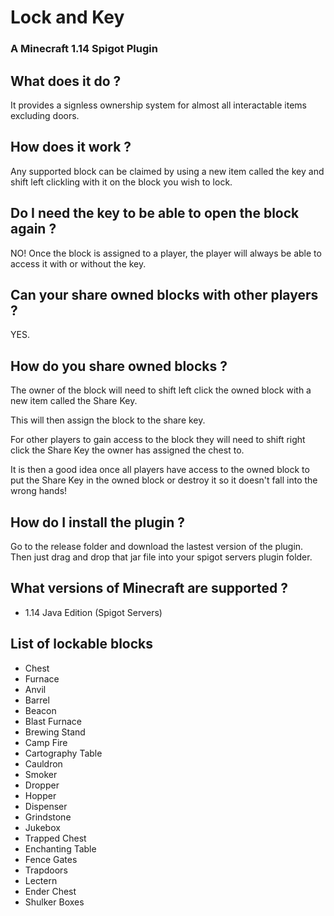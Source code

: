 # Lock and Key
### A Minecraft 1.14 Spigot Plugin

## What does it do ? 
It provides a signless ownership system for almost all interactable items excluding doors.

## How does it work ?
Any supported block can be claimed by using a new item called the key and shift left clickling with it on the block you wish to lock.

## Do I need the key to be able to open the block again ?
NO! Once the block is assigned to a player, the player will always be able to access it with or without the key.

## Can your share owned blocks with other players ?
YES. 

## How do you share owned blocks ?
The owner of the block will need to shift left click the owned block with a new item called the Share Key.

This will then assign the block to the share key.

For other players to gain access to the block they will need to shift right click the Share Key the owner has assigned the chest to.

It is then a good idea once all players have access to the owned block to put the Share Key in the owned block or destroy it so it doesn't fall into the wrong hands!

## How do I install the plugin ?
Go to the release folder and download the lastest version of the plugin.
Then just drag and drop that jar file into your spigot servers plugin folder.

## What versions of Minecraft are supported ?
- 1.14 Java Edition (Spigot Servers)

## List of lockable blocks
- Chest
- Furnace
- Anvil
- Barrel
- Beacon
- Blast Furnace
- Brewing Stand
- Camp Fire
- Cartography Table
- Cauldron
- Smoker
- Dropper
- Hopper
- Dispenser
- Grindstone
- Jukebox
- Trapped Chest
- Enchanting Table
- Fence Gates
- Trapdoors
- Lectern
- Ender Chest
- Shulker Boxes


